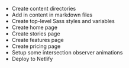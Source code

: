 - Create content directories
- Add in content in markdown files
- Create top-level Sass styles and variables
- Create home page
- Create stories page
- Create features page
- Create pricing page
- Setup some intersection observer animations
- Deploy to Netlify

